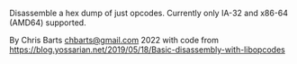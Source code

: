 Disassemble a hex dump of just opcodes. Currently only IA-32 and x86-64 (AMD64) supported.

By Chris Barts <chbarts@gmail.com> 2022 with code from https://blog.yossarian.net/2019/05/18/Basic-disassembly-with-libopcodes
